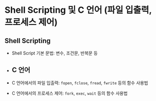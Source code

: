 #  Shell Scripting 및 C 언어 (파일 입출력, 프로세스 제어)

## Shell Scripting

- Shell Script 기본 문법: 변수, 조건문, 반복문 등


- ## C 언어

- C 언어에서의 파일 입출력: `fopen`, `fclose`, `fread`, `fwrite` 등의 함수 사용법
- C 언어에서의 프로세스 제어: `fork`, `exec`, `wait` 등의 함수 사용법

